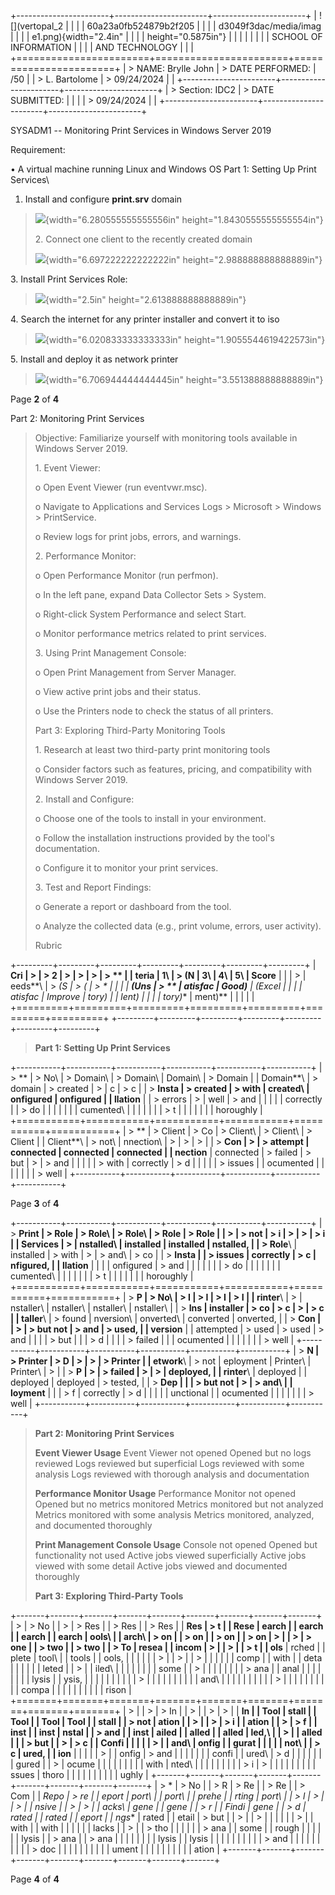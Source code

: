 +-----------------------+-----------------------+-----------------------+
| ![](vertopal_2        |                       |                       |
| 60a23a0fb524879b2f205 |                       |                       |
| d3049f3dac/media/imag |                       |                       |
| e1.png){width="2.4in" |                       |                       |
| height="0.5875in"}    |                       |                       |
|                       |                       |                       |
| SCHOOL OF INFORMATION |                       |                       |
| AND TECHNOLOGY        |                       |                       |
+=======================+=======================+=======================+
| > NAME: Brylle John   | > DATE PERFORMED:     | /50                   |
| > L. Bartolome        | > 09/24/2024          |                       |
+-----------------------+-----------------------+-----------------------+
| > Section: IDC2       | > DATE SUBMITTED:     |                       |
|                       | > 09/24/2024          |                       |
+-----------------------+-----------------------+-----------------------+

SYSADM1 -- Monitoring Print Services in Windows Server 2019

Requirement:

• A virtual machine running Linux and Windows OS Part 1: Setting Up
Print Services\
1. Install and configure **print.srv** domain

> ![](vertopal_260a23a0fb524879b2f205d3049f3dac/media/image2.png){width="6.280555555555556in"
> height="1.8430555555555554in"}
>
> 2\. Connect one client to the recently created domain
>
> ![](vertopal_260a23a0fb524879b2f205d3049f3dac/media/image3.png){width="6.697222222222222in"
> height="2.988888888888889in"}

3\. Install Print Services Role:

> ![](vertopal_260a23a0fb524879b2f205d3049f3dac/media/image4.png){width="2.5in"
> height="2.613888888888889in"}

4\. Search the internet for any printer installer and convert it to iso

> ![](vertopal_260a23a0fb524879b2f205d3049f3dac/media/image5.png){width="6.020833333333333in"
> height="1.9055544619422573in"}

5\. Install and deploy it as network printer

> ![](vertopal_260a23a0fb524879b2f205d3049f3dac/media/image6.png){width="6.706944444444445in"
> height="3.551388888888889in"}

Page **2** of **4**

Part 2: Monitoring Print Services

> Objective: Familiarize yourself with monitoring tools available in
> Windows Server 2019.
>
> 1\. Event Viewer:
>
> o Open Event Viewer (run eventvwr.msc).
>
> o Navigate to Applications and Services Logs \> Microsoft \> Windows
> \> PrintService.
>
> o Review logs for print jobs, errors, and warnings.
>
> 2\. Performance Monitor:
>
> o Open Performance Monitor (run perfmon).
>
> o In the left pane, expand Data Collector Sets \> System.
>
> o Right-click System Performance and select Start.
>
> o Monitor performance metrics related to print services.
>
> 3\. Using Print Management Console:
>
> o Open Print Management from Server Manager.
>
> o View active print jobs and their status.
>
> o Use the Printers node to check the status of all printers.
>
> Part 3: Exploring Third-Party Monitoring Tools
>
> 1\. Research at least two third-party print monitoring tools
>
> o Consider factors such as features, pricing, and compatibility with
> Windows Server 2019.
>
> 2\. Install and Configure:
>
> o Choose one of the tools to install in your environment.
>
> o Follow the installation instructions provided by the tool\'s
> documentation.
>
> o Configure it to monitor your print services.
>
> 3\. Test and Report Findings:
>
> o Generate a report or dashboard from the tool.
>
> o Analyze the collected data (e.g., print volume, errors, user
> activity).
>
> Rubric

+---------+---------+---------+---------+---------+---------+---------+
| **Cri   | >       | > **2   | >       | >       | >       | > **    |
| teria** |  **1**\ | > (N    |  **3**\ |  **4**\ |  **5**\ | Score** |
|         | >       | eeds**\ | > **(S  | > **(   | > *     |         |
|         |  **(Uns | > **    | atisfac | Good)** | *(Excel |         |
|         | atisfac | Improve | tory)** |         | lent)** |         |
|         | tory)** | ment)** |         |         |         |         |
+=========+=========+=========+=========+=========+=========+=========+
+---------+---------+---------+---------+---------+---------+---------+

> **Part 1: Setting Up Print Services**

+-----------+-----------+-----------+-----------+-----------+-----------+
| > **      | > No\     | > Domain\ | > Domain\ | Domain\   | > Domain  |
| Domain**\ | > domain  | > created | >         | c         | > c       |
| > **Insta | > created | > with    |  created\ | onfigured | onfigured |
| llation** |           | > errors  | >         | well      | > and     |
|           |           |           | correctly |           | > do      |
|           |           |           |           |           | cumented\ |
|           |           |           |           |           | > t       |
|           |           |           |           |           | horoughly |
+===========+===========+===========+===========+===========+===========+
| > **      | > Client  | > Co      | > Client\ | > Client\ | > Client  |
| Client**\ | > not\    | nnection\ | >         | >         | >         |
| > **Con   | >         | > attempt | connected | connected | connected |
| nection** | connected | > failed  | > but     | >         | > and     |
|           |           |           | > with    | correctly | > d       |
|           |           |           | > issues  |           | ocumented |
|           |           |           |           |           | > well    |
+-----------+-----------+-----------+-----------+-----------+-----------+

Page **3** of **4**

+-----------+-----------+-----------+-----------+-----------+-----------+
| > **Print | > Role    | > Role\   | > Role\   | > Role    | > Role    |
| >         | > not     | > i       | >         | >         | > i       |
|  Services | >         | nstalled\ | installed | installed | nstalled, |
| > Role**\ | installed | > with    | >         | > and\    | > co      |
| > **Insta |           | > issues  | correctly | > c       | nfigured, |
| llation** |           |           |           | onfigured | > and     |
|           |           |           |           |           | > do      |
|           |           |           |           |           | cumented\ |
|           |           |           |           |           | > t       |
|           |           |           |           |           | horoughly |
+===========+===========+===========+===========+===========+===========+
| > **P     | > No\     | > I       | > I       | > I       | > I       |
| rinter**\ | >         | nstaller\ | nstaller\ | nstaller\ | nstaller\ |
| > **Ins   | installer | > co      | > c       | >         | > c       |
| taller**\ | > found   | nversion\ | onverted\ | converted | onverted, |
| > **Con   |           | >         | > but not | > and     | > used,   |
| version** |           | attempted | > used    | > used    | > and     |
|           |           | > but     |           |           | > d       |
|           |           | > failed  |           |           | ocumented |
|           |           |           |           |           | > well    |
+-----------+-----------+-----------+-----------+-----------+-----------+
| > **N     | > Printer | > D       | >         | >         | > Printer |
| etwork**\ | > not     | eployment |  Printer\ |  Printer\ | >         |
| > **P     | >         | > failed  | >         | >         | deployed, |
| rinter**\ |  deployed |           |  deployed |  deployed | > tested, |
| > **Dep   |           |           | > but not | >         | > and\    |
| loyment** |           |           | > f       | correctly | > d       |
|           |           |           | unctional |           | ocumented |
|           |           |           |           |           | > well    |
+-----------+-----------+-----------+-----------+-----------+-----------+

> **Part 2: Monitoring Print Services**
>
> **Event Viewer Usage** Event Viewer not opened Opened but no logs
> reviewed Logs reviewed but superficial Logs reviewed with some
> analysis Logs reviewed with thorough analysis and documentation
>
> **Performance Monitor Usage** Performance Monitor not opened Opened
> but no metrics monitored Metrics monitored but not analyzed Metrics
> monitored with some analysis Metrics monitored, analyzed, and
> documented thoroughly
>
> **Print Management Console Usage** Console not opened Opened but
> functionality not used Active jobs viewed superficially Active jobs
> viewed with some detail Active jobs viewed and documented thoroughly
>
> **Part 3: Exploring Third-Party Tools**

+-------+-------+-------+-------+-------+-------+-------+-------+-------+
| >     | > No  |       | >     | > Res |       | > Res |       | > Res |
| **Res | > t   |       |  Rese | earch |       | earch |       | earch |
| earch | ools\ |       | arch\ | > on  |       | > on  |       | > on  |
| > on  | >     |       | >     | > one |       | > two |       | > two |
| > To  | resea |       | incom | >     |       | >     |       | > t   |
| ols** | rched |       | plete | tool\ |       | tools |       | ools, |
|       |       |       |       | >     |       | >     |       | >     |
|       |       |       |       |  comp |       |  with |       |  deta |
|       |       |       |       | leted |       | >     |       | iled\ |
|       |       |       |       |       |       |  some |       | >     |
|       |       |       |       |       |       | > ana |       |  anal |
|       |       |       |       |       |       | lysis |       | ysis, |
|       |       |       |       |       |       |       |       | >     |
|       |       |       |       |       |       |       |       |  and\ |
|       |       |       |       |       |       |       |       | >     |
|       |       |       |       |       |       |       |       | compa |
|       |       |       |       |       |       |       |       | rison |
+=======+=======+=======+=======+=======+=======+=======+=======+=======+
| >     |       | >     | > In  |       | >     |       | >     | >     |
|  **In |       |  Tool | stall |       |  Tool |       |  Tool |  Tool |
| stall |       | > not | ation |       | >     |       | >     | > i   |
| ation |       | >     | > f   |       |  inst |       |  inst | nstal |
| > and |       |  inst | ailed |       | alled |       | alled | led,\ |
| >     |       | alled |       |       | > but |       | >     | > c   |
| Confi |       |       |       |       | >     |       |  and\ | onfig |
| gurat |       |       |       |       |  not\ |       | > c   | ured, |
| ion** |       |       |       |       | >     |       | onfig | > and |
|       |       |       |       |       | confi |       | ured\ | > d   |
|       |       |       |       |       | gured |       | >     | ocume |
|       |       |       |       |       |       |       |  with | nted\ |
|       |       |       |       |       |       |       | > i   | >     |
|       |       |       |       |       |       |       | ssues | thoro |
|       |       |       |       |       |       |       |       | ughly |
+-------+-------+-------+-------+-------+-------+-------+-------+-------+
| > *   | > No  |       | > R   | > Re  |       | > Re  |       | > Com |
| *Repo | > re  |       | eport | port\ |       | port\ |       | prehe |
| rting | port\ |       | > l   | >     |       | >     |       | nsive |
| >     | >     |       | acks\ |  gene |       |  gene |       | > r   |
| Findi |  gene |       | > d   | rated |       | rated |       | eport |
| ngs** | rated |       | etail | > but |       | >     |       | >     |
|       |       |       |       | >     |       |  with |       |  with |
|       |       |       |       | lacks |       | >     |       | > tho |
|       |       |       |       | > ana |       |  some |       | rough |
|       |       |       |       | lysis |       | > ana |       | > ana |
|       |       |       |       |       |       | lysis |       | lysis |
|       |       |       |       |       |       |       |       | > and |
|       |       |       |       |       |       |       |       | > doc |
|       |       |       |       |       |       |       |       | ument |
|       |       |       |       |       |       |       |       | ation |
+-------+-------+-------+-------+-------+-------+-------+-------+-------+

Page **4** of **4**
